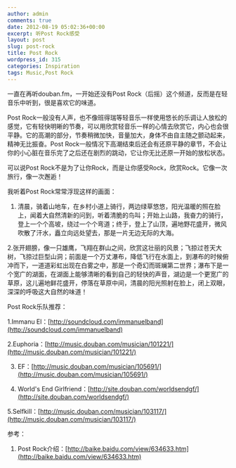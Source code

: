 ```yaml
---
author: admin
comments: true
date: 2012-08-19 05:02:36+00:00
excerpt: 听Post Rock感受
layout: post
slug: post-rock
title: Post Rock
wordpress_id: 315
categories: Inspiration
tags: Music,Post Rock
---
```


一直在再听douban.fm，一开始还没有Post Rock（后摇）这个频道，反而是在轻音乐中听到，很是喜欢它的味道。







Post Rock一般没有人声，也不像班得瑞等轻音乐一样使用悠长的乐调让人放松的感觉，它有轻快明晰的节奏，可以用欣赏轻音乐一样的心情去欣赏它，内心也会很平静。它的高潮的部分，节奏稍微加快，音量加大，身体不由自主随之颤动起来，精神无比振奋。Post Rock一般情况下高潮结束后还会有还原平静的章节，不会让你的小心脏在音乐完了之后还在剧烈的跳动，它让你无比还原一开始的放松状态。




可以说Post Rock不是为了让你Rock，而是让你感受Rock，欣赏Rock。它像一次旅行，像一次邂逅！







我听着Post Rock常常浮现这样的画面：




1. 清晨，骑着山地车，在乡村小道上骑行，两边绿草悠悠，阳光温暖的照在脸上，闻着大自然清新的问到，听着清脆的鸟叫；开始上山路，我奋力的骑行，登上一个个高坡，绕过一个个弯道；终于，登上了山顶，遍地野花盛开，微风吹散了汗水，矗立向远处望去，那是一片无边无际的大海。







2.张开翅膀，像一只雄鹰，飞翔在群山之间，欣赏这壮丽的风景；飞掠过苍天大树，飞掠过巨型山洞；前面是一个万丈瀑布，降低飞行在水面上，到瀑布的时候俯冲而下，一道道彩虹出现在白雾之中，那是一个奇幻而斑斓第二世界；瀑布下是一个宽广的湖面，在湖面上能够清晰的看到自己的轻快的声音，湖边是一个更宽广的草原，这儿遍地鲜花盛开，停落在草原中间，清晨的阳光照射在脸上，闭上双眼，深深的呼吸这大自然的味道！







Post Rock乐队推荐：




1.Immanu El：[http://soundcloud.com/immanuelband](http://soundcloud.com/immanuelband)




2.Euphoria：[http://music.douban.com/musician/101221/](http://music.douban.com/musician/101221/)




3. EF：[http://music.douban.com/musician/105691/](http://music.douban.com/musician/105691/)




4. World's End Girlfriend：[http://site.douban.com/worldsendgf/](http://site.douban.com/worldsendgf/)




5.Selfkill：[http://music.douban.com/musician/103117/](http://music.douban.com/musician/103117/)







参考：




1. Post Rock介绍：[http://baike.baidu.com/view/634633.htm](http://baike.baidu.com/view/634633.htm)

